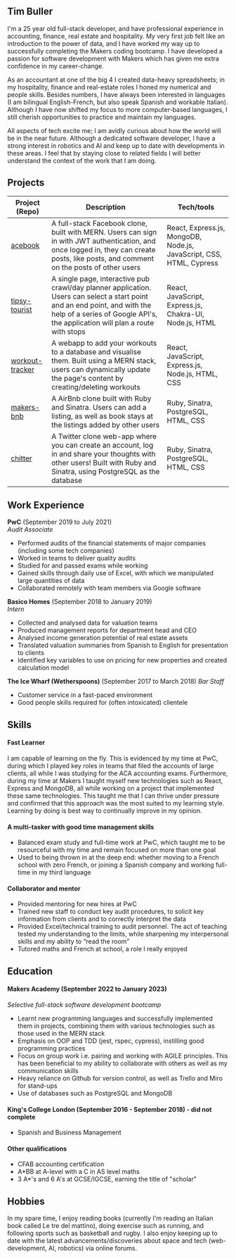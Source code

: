 ## Tim Buller

I'm a 25 year old full-stack developer, and have professional experience in accounting, finance, real estate and hospitality. My very first job felt like an introduction to the power of data, and I have worked my way up to successfully completing the Makers coding bootcamp. I have developed a passion for software development with Makers which has given me extra confidence in my career-change. 

As an accountant at one of the big 4 I created data-heavy spreadsheets; in my hospitality, finance and real-estate roles I honed my numerical and people skills. Besides numbers, I have always been interested in languages (I am bilingual English-French, but also speak Spanish and workable Italian). Although I have now shifted my focus to more computer-based languages, I still cherish opportunities to practice and maintain my languages.

All aspects of tech excite me; I am avidly curious about how the world will be in the near future. Although a dedicated software developer, I have a strong interest in robotics and AI and keep up to date with developments in these areas. I feel that by staying close to related fields I will better understand the context of the work that I am doing.

## Projects

| Project (Repo)                                | Description       | Tech/tools        |
| ---------------------------- | ----------------- | ----------------- |
| [acebook](https://github.com/tbuller/acebook-hybrid.git)            | A full-stack Facebook clone, built with MERN. Users can sign in with JWT authentication, and once logged in, they can create posts, like posts, and comment on the posts of other users | React, Express.js, MongoDB, Node.js, JavaScript, CSS, HTML, Cypress |
| [tipsy-tourist](https://github.com/tbuller/tipsy-tourist.git) | A single page, interactive pub crawl/day planner application. Users can select a start point and an end point, and with the help of a series of Google API's, the application will plan a route with stops | React, JavaScript, Express.js, Chakra-UI, Node.js, HTML              |
| [workout-tracker](https://github.com/tbuller/mern-stack.git) | A webapp to add your workouts to a database and visualise them. Built using a MERN stack, users can dynamically update the page's content by creating/deleting workouts |   React, JavaScript, Express.js, Node.js, HTML, CSS            |
| [makers-bnb](https://github.com/tbuller/makers-bnb.git) | A AirBnb clone built with Ruby and Sinatra. Users can add a listing, as well as book stays at the listings added by other users | Ruby, Sinatra, PostgreSQL, HTML, CSS              |
| [chitter](https://github.com/tbuller/chitter-challenge.git) | A Twitter clone web-app where you can create an account, log in and share your thoughts with other users! Built with Ruby and Sinatra, using PostgreSQL as the database | Ruby, Sinatra, PostgreSQL, HTML, CSS              |
## Work Experience

**PwC** (September 2019 to July 2021)  
_Audit Associate_

- Performed audits of the financial statements of major companies (including some tech companies)
- Worked in teams to deliver quality audits
- Studied for and passed exams while working
- Gained skills through daily use of Excel, with which we manipulated large quantities of data
- Collaborated remotely with team members via Google software

**Basico Homes** (September 2018 to January 2019)  
_Intern_

- Collected and analysed data for valuation teams
- Produced management reports for department head and CEO
- Analysed income generation potential of real estate assets
- Translated valuation summaries from Spanish to English for presentation to clients
- Identified key variables to use on pricing for new properties and created calculation model

**The Ice Wharf (Wetherspoons)** (September 2017 to March 2018)
_Bar Staff_

- Customer service in a fast-paced environment
- Good people skills required for (often intoxicated) clientele

## Skills

#### Fast Learner
I am capable of learning on the fly. This is evidenced by my time at PwC, during which I played key roles in teams that filed the accounts of large clients, all while I was studying for the ACA accounting exams. Furthermore, during my time at Makers I taught myself new technologies such as React, Express and MongoDB, all while working on a project that implemented these same technologies. This taught me that I can thrive under pressure and confirmed that this approach was the most suited to my learning style. Learning by doing is best way to continually improve in my opinion.

#### A multi-tasker with good time management skills
- Balanced exam study and full-time work at PwC, which taught me to be resourceful with my time and remain focused on more than one goal
- Used to being thrown in at the deep end: whether moving to a French school with zero French, or joining a Spanish company and working full-time in my third language

#### Collaborator and mentor
- Provided mentoring for new hires at PwC 
- Trained new staff to conduct key audit procedures, to solicit key information from clients and to correctly interpret the data
- Provided Excel/technical training to audit personnel. The act of teaching tested my understanding to the limits, while sharpening my interpersonal skills and my ability to “read the room”
- Tutored maths and French at school, a role I really enjoyed

## Education

#### Makers Academy (September 2022 to January 2023)
_Selective full-stack software development bootcamp_
- Learnt new programming languages and successfully implemented them in projects, combining them with various technologies such as those used in the MERN stack
- Emphasis on OOP and TDD (jest, rspec, cypress), instilling good programming practices
- Focus on group work i.e. pairing and working with AGILE principles. This has been beneficial to my ability to collaborate with others as well as my communication skills
- Heavy reliance on Github for version control, as well as Trello and Miro for stand-ups
- Use of databases such as PostgreSQL and MongoDB

#### King's College London (September 2016 - September 2018) - did not complete

- Spanish and Business Management

#### Other qualifications

- CFAB accounting certification
- A\*BB at A-level with a C in AS level maths
- 3 A\*'s and 6 A's at GCSE/IGCSE, earning the title of "scholar"

## Hobbies

In my spare time, I enjoy reading books (currently I'm reading an Italian book called Le tre del mattino), doing exercise such as running, and following sports such as basketball and rugby. I also enjoy keeping up to date with the latest advancements/discoveries about space and tech (web-development, AI, robotics) via online forums.
